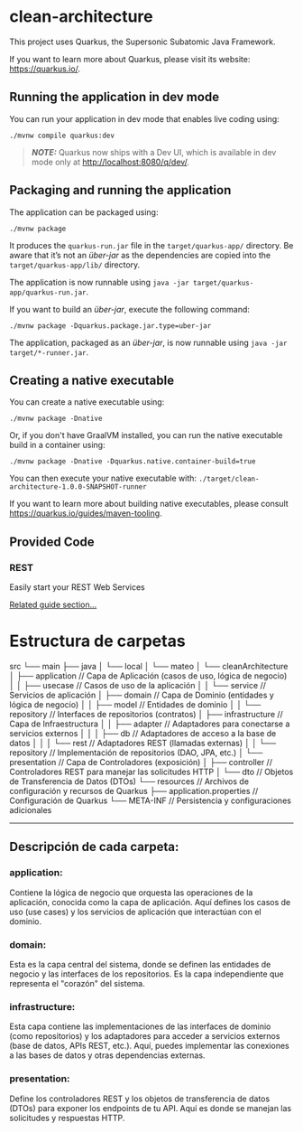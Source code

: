 # clean-architecture

This project uses Quarkus, the Supersonic Subatomic Java Framework.

If you want to learn more about Quarkus, please visit its website: <https://quarkus.io/>.

## Running the application in dev mode

You can run your application in dev mode that enables live coding using:

```shell script
./mvnw compile quarkus:dev
```

> **_NOTE:_**  Quarkus now ships with a Dev UI, which is available in dev mode only at <http://localhost:8080/q/dev/>.

## Packaging and running the application

The application can be packaged using:

```shell script
./mvnw package
```

It produces the `quarkus-run.jar` file in the `target/quarkus-app/` directory.
Be aware that it’s not an _über-jar_ as the dependencies are copied into the `target/quarkus-app/lib/` directory.

The application is now runnable using `java -jar target/quarkus-app/quarkus-run.jar`.

If you want to build an _über-jar_, execute the following command:

```shell script
./mvnw package -Dquarkus.package.jar.type=uber-jar
```

The application, packaged as an _über-jar_, is now runnable using `java -jar target/*-runner.jar`.

## Creating a native executable

You can create a native executable using:

```shell script
./mvnw package -Dnative
```

Or, if you don't have GraalVM installed, you can run the native executable build in a container using:

```shell script
./mvnw package -Dnative -Dquarkus.native.container-build=true
```

You can then execute your native executable with: `./target/clean-architecture-1.0.0-SNAPSHOT-runner`

If you want to learn more about building native executables, please consult <https://quarkus.io/guides/maven-tooling>.

## Provided Code

### REST

Easily start your REST Web Services

[Related guide section...](https://quarkus.io/guides/getting-started-reactive#reactive-jax-rs-resources)


# Estructura de carpetas

src
└── main
    ├── java
    │   └── local
    │       └── mateo
    │           └── cleanArchitecture
    │               ├── application     // Capa de Aplicación (casos de uso, lógica de negocio)
    │               │   ├── usecase     // Casos de uso de la aplicación
    │               │   └── service     // Servicios de aplicación
    │               ├── domain          // Capa de Dominio (entidades y lógica de negocio)
    │               │   ├── model       // Entidades de dominio
    │               │   └── repository  // Interfaces de repositorios (contratos)
    │               ├── infrastructure  // Capa de Infraestructura
    │               │   ├── adapter     // Adaptadores para conectarse a servicios externos
    │               │   │   ├── db      // Adaptadores de acceso a la base de datos
    │               │   │   └── rest    // Adaptadores REST (llamadas externas)
    │               │   └── repository  // Implementación de repositorios (DAO, JPA, etc.)
    │               └── presentation    // Capa de Controladores (exposición)
    │                   ├── controller  // Controladores REST para manejar las solicitudes HTTP
    │                   └── dto         // Objetos de Transferencia de Datos (DTOs)
    └── resources                       // Archivos de configuración y recursos de Quarkus
        ├── application.properties      // Configuración de Quarkus
        └── META-INF                    // Persistencia y configuraciones adicionales


---
## Descripción de cada carpeta:

### application: 
Contiene la lógica de negocio que orquesta las operaciones de la aplicación, conocida como la capa de aplicación. Aquí defines los casos de uso (use cases) y los servicios de aplicación que interactúan con el dominio.
### domain: 
Esta es la capa central del sistema, donde se definen las entidades de negocio y las interfaces de los repositorios. Es la capa independiente que representa el "corazón" del sistema.
### infrastructure: 
Esta capa contiene las implementaciones de las interfaces de dominio (como repositorios) y los adaptadores para acceder a servicios externos (base de datos, APIs REST, etc.). Aquí, puedes implementar las conexiones a las bases de datos y otras dependencias externas.
### presentation: 
Define los controladores REST y los objetos de transferencia de datos (DTOs) para exponer los endpoints de tu API. Aquí es donde se manejan las solicitudes y respuestas HTTP.
